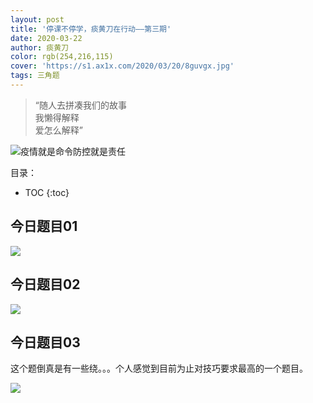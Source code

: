 ```yaml
---
layout: post
title: '停课不停学，痰黄刀在行动——第三期'
date: 2020-03-22
author: 痰黄刀
color: rgb(254,216,115)
cover: 'https://s1.ax1x.com/2020/03/20/8guvgx.jpg'
tags: 三角题
---
```


> “随人去拼凑我们的故事<br/>我懒得解释<br/>爱怎么解释”

<img src="https://s1.ax1x.com/2020/03/20/8guvgx.jpg" alt="疫情就是命令防控就是责任" border="0">

目录：

* TOC
{:toc}

## 今日题目01

![](https://s1.ax1x.com/2020/03/22/85k3nK.jpg)

## 今日题目02

![](https://s1.ax1x.com/2020/03/22/85kG7D.jpg)

## 今日题目03

这个题倒真是有一些绕。。。个人感觉到目前为止对技巧要求最高的一个题目。

![](https://s1.ax1x.com/2020/03/22/85klX6.jpg)